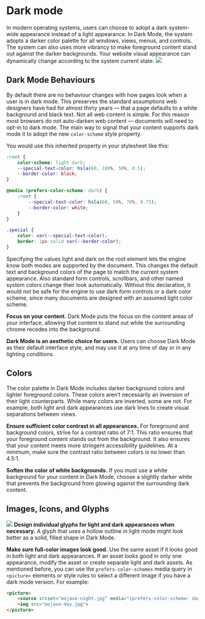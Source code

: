 # Dark mode
In modern operating systems, users can choose to adopt a dark system-wide appearance instead of a light appearance. In Dark Mode, the system adopts a darker color palette for all windows, views, menus, and controls. The system can also uses more vibrancy to make foreground content stand out against the darker backgrounds. Your website visual appearance can dynamically change according to the system current state.
![](https://webkit.org/wp-content/uploads/DarkModeSupportHeroDark.png)

## Dark Mode Behaviours
By default there are no behaviour changes with how pages look when a user is in dark mode. This preserves the standard assumptions web designers have had for almost thirty years — that a page defaults to a white background and black text. Not all web content is simple. For this reason most browsers do not auto-darken web content — documents will need to opt-in to dark mode. The main way to signal that your content supports dark mode it to adopt the new `color-scheme` style property.

You would use this inherited property in your stylesheet like this:
```css
:root {
	color-scheme: light dark;
	--special-text-color: hsla(60, 100%, 50%, 0.5);
    --border-color: black;
}

@media (prefers-color-scheme: dark) {
    :root {
        --special-text-color: hsla(60, 50%, 70%, 0.75);
        --border-color: white;
    }
}

.special {
    color: var(--special-text-color);
    border: 1px solid var(--border-color);
}
```
 
Specifying the values light and dark on the root element lets the engine know both modes are supported by the document. This changes the default text and background colors of the page to match the current system appearance. Also standard form controls, scrollbars, and other named system colors change their look automatically. Without this declaration, it would not be safe for the engine to use dark form controls or a dark color scheme, since many documents are designed with an assumed light color scheme.

**Focus on your content.** Dark Mode puts the focus on the content areas of your interface, allowing that content to stand out while the surrounding chrome recedes into the background.

**Dark Mode is an aesthetic choice for users.** Users can choose Dark Mode as their default interface style, and may use it at any time of day or in any lighting conditions.

## Colors
The color palette in Dark Mode includes darker background colors and lighter foreground colors. These colors aren’t necessarily an inversion of their light counterparts. While many colors are inverted, some are not. For example, both light and dark appearances use dark lines to create visual separations between views.

**Ensure sufficient color contrast in all appearances.** For foreground and background colors, strive for a contrast ratio of 7:1. This ratio ensures that your foreground content stands out from the background. It also ensures that your content meets more stringent accessibility guidelines. At a minimum, make sure the contrast ratio between colors is no lower than 4.5:1.

**Soften the color of white backgrounds.** If you must use a white background for your content in Dark Mode, choose a slightly darker white that prevents the background from glowing against the surrounding dark content.

## Images, Icons, and Glyphs
![](https://developer.apple.com/design/human-interface-guidelines/macos/images/DarkMode_glyphs_2x.png)
**Design individual glyphs for light and dark appearances when necessary.** A glyph that uses a hollow outline in light mode might look better as a solid, filled shape in Dark Mode.

**Make sure full-color images look good.** Use the same asset if it looks good in both light and dark appearances. If an asset looks good in only one appearance, modify the asset or create separate light and dark assets. As mentioned before, you can use the `prefers-color-schemes` media query in `<picture>` elements or style rules to select a different image if you have a dark mode version. For example:
```html
<picture>
    <source srcset="mojave-night.jpg" media="(prefers-color-scheme: dark)">
    <img src="mojave-day.jpg">
</picture>
```

